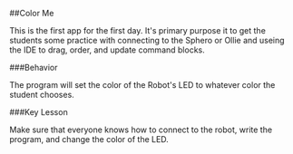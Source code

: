 ##Color Me

This is the first app for the first day. It's primary purpose it to get the students some practice with connecting to the Sphero or Ollie and useing the IDE to drag, order, and update command blocks.

###Behavior

The program will set the color of the Robot's LED to whatever color the student chooses.

###Key Lesson

Make sure that everyone knows how to connect to the robot, write the program, and change the color of the LED.